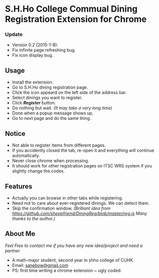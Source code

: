 S.H.Ho College Commual Dining Registration Extension for Chrome
===========================================================

### Update
 
 - Version 0.2 (2015-1-8): 
  - Fix infinite page refreshing bug. 
  - Fix icon display bug.

## Usage

 - Install the extension.
 - Go to S.H.Ho dining registration page.
 - Click the icon appeard on the left side of the address bar.
 - Select dinings you want to register.
 - Click **_Register_** button.
 - Do nothing but wait. _(It may take a very long time)_
 - Done when a popup message shows up.
 - Go to next page and do the same thing.

## Notice

 - Not able to register items from different pages. 
 - If you accidently closed the tab, re-open it and everything will continue automatically.
 - Never close chrome when processing.
 - It should work for other registration pages on ITSC WRS system if you slightly change the codes.

## Features

 - Actually you can browse in other tabs while registering.
 - Need not to care about ever-registered dinings. We can detect them.
 - Skip the confirmation window. _(Brilliant idea from https://github.com/sheepfriend/DiningReg/blob/master/reg.js Many thanks to the author.)_

## About Me 

_Feel Free to contact me if you have any new idea/project and need a partner_

 - A math-major student, second year in shho college of CUHK.
 - Email: sanebow@gmail.com
 - PS: first time writing a chrome extension ~ ugly coded.
